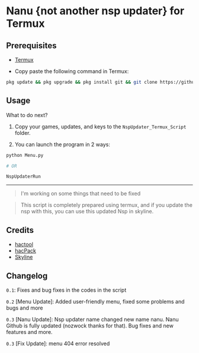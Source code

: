 # Nanu {not another nsp updater} for Termux

## Prerequisites
- [Termux](https://f-droid.org/en/packages/com.termux/)

- Copy paste the following command in Termux:
```sh
pkg update && pkg upgrade && pkg install git && git clone https://github.com/alfhashut/NspUpdater_Termux_Script.git && cd NspUpdater_Termux_Script && bash NspUpdaterİnstaller
```

## Usage

What to do next?

1. Copy your games, updates, and keys to the `NspUpdater_Termux_Script` folder.

2. You can launch the program in 2 ways:
```sh
python Menu.py

# OR

NspUpdaterRun
```

---

> I'm working on some things that need to be fixed

> This script is completely prepared using termux, and if you update the nsp with this, you can use this updated Nsp in skyline.

## Credits
- [hactool](https://github.com/SciresM/hactool)
- [hacPack](https://github.com/The-4n/hacPack)
- [Skyline](https://github.com/skyline-emu/skyline)

## Changelog

`0.1`: Fixes and bug fixes in the codes in the script

`0.2` \[Menu Update\]: Added user-friendly menu, fixed some problems and bugs and more

`0.3` \[Nanu Update\]: Nsp updater name changed new name nanu. Nanu Github is fully updated (nozwock thanks for that). Bug fixes and new features and more. 

`0.3` \[Fix Update\]: menu 404 error resolved
